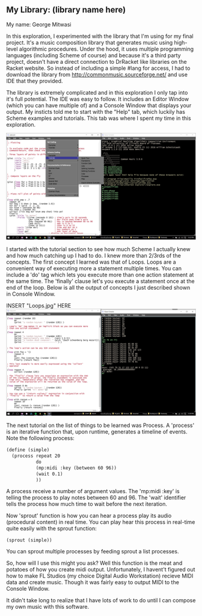 ## My Library: (library name here)
My name: George Mitwasi

In this exploration, I experimented with the library that I'm using for my final project. It's a music composition library that generates music using high-level algorithmic procedures. Under the hood, it uses multiple programming languages (including Scheme of course) and because it's a third party project, doesn't have a direct connection to DrRacket like libraries on the Racket website. So instead of including a simple #lang for access, I had to download the library from http://commonmusic.sourceforge.net/ and use IDE that they provided.

The library is extremely complicated and in this exploration I only tap into it's full potential. The IDE was easy to follow. It includes an Editor Window (which you can have multiple of) and a Console Window that displays your output. My insticts told me to start with the "Help" tab, which luckily has Scheme examples and tutorials. This tab was where I spent my time in this exploration.

![HelpMe](https://github.com/georgemitwasi/FP2/blob/master/HelpMe.jpg)

I started with the tutorial section to see how much Scheme I actually knew and how much catching up I had to do. I knew more than 2/3rds of the concepts. The first concept I learned was that of Loops. Loops are a convenient way of executing more a statement multiple times. You can include a 'do' tag which lets you execute more than one action statement at the same time. The 'finally' clause let's you execute a statement once at the end of the loop. Below is all the output of concepts I just described shown in Console Window. 

INSERT "Loops.jpg" HERE
![Loops](https://github.com/georgemitwasi/FP2/blob/master/Loops.jpg)

The next tutorial on the list of things to be learned was Process. A 'process' is an iterative function that, upon runtime, generates a timeline of events. Note the following process:
```
(define (simple)
  (process repeat 20
           do
           (mp:midi :key (between 60 96))
           (wait 0.1)
           ))
```
A process receive a number of argument values. The 'mp:midi :key' is telling the process to play notes between 60 and 96. The 'wait' identifier tells the process how much time to wait before the next iteration. 

Now 'sprout' function is how you can hear a process play its audio (procedural content) in real time. You can play hear this process in real-time quite easily with the sprout function:
```
(sprout (simple))
```
You can sprout multiple processes by feeding sprout a list processes.

So, how will I use this might you ask? Well this function is the meat and potatoes of how you create midi output. Unfortunately, I havent't figured out how to make FL Studios (my choice Digital Audio Workstation) recieve MIDI data and create music. Though it was fairly easy to output MIDI to the Console Window.

It didn't take long to realize that I have lots of work to do until I can compose my own music with this software.
